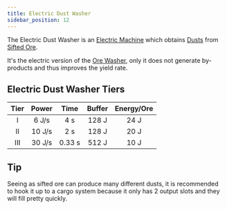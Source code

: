 ```yaml
---
title: Electric Dust Washer
sidebar_position: 12
---
```


The Electric Dust Washer is an [Electric Machine](Electric-Machines) which obtains [Dusts](Dusts) from [Sifted Ore](Sifted-Ore).

It's the electric version of the [Ore Washer](Ore-Washer), only it does not generate by-products and thus improves the yield rate.

## Electric Dust Washer Tiers

| Tier | Power  |  Time  | Buffer | Energy/Ore |
|:----:|:------:|:------:|:------:|:----------:|
|  I   | 6 J/s  |  4 s   | 128 J  |    24 J    |
|  II  | 10 J/s |  2 s   | 128 J  |    20 J    |
| III  | 30 J/s | 0.33 s | 512 J  |    10 J    |

## Tip

Seeing as sifted ore can produce many different dusts, it is recommended to hook it up to a cargo system because it only has 2 output slots and they will fill pretty quickly.

